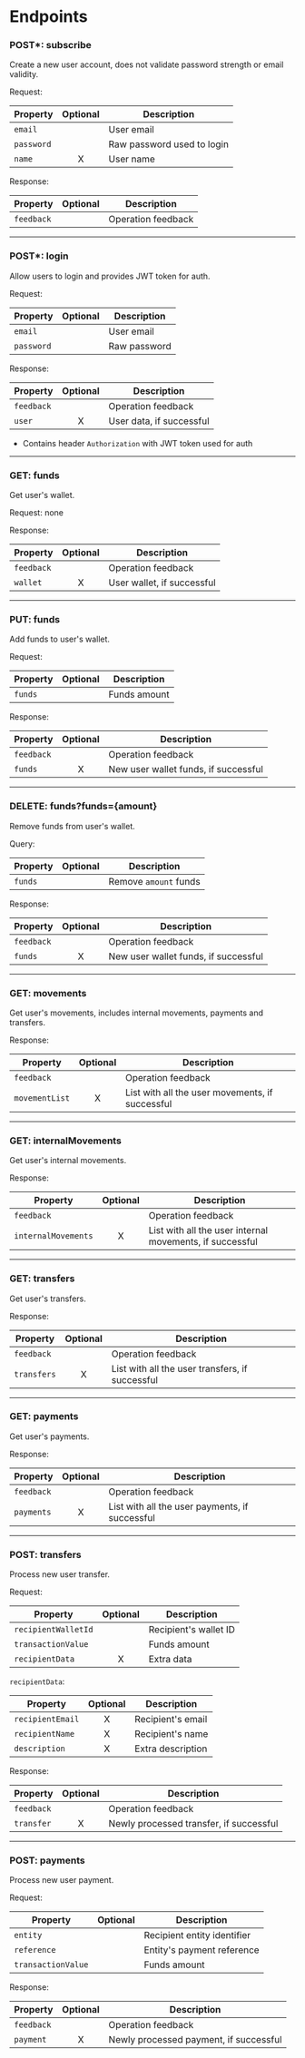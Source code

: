 # Endpoints

### POST*: subscribe

Create a new user account, does not validate password strength or email validity.

Request:

| Property   | Optional           | Description                |
|------------|--------------------|----------------------------|
| `email`    |                    | User email                 |
| `password` |                    | Raw password used to login |
| `name`     | <center>X</center> | User name                  |

Response:

| Property   | Optional | Description        |
|------------|----------|--------------------|
| `feedback` |          | Operation feedback |

------

### POST*: login

Allow users to login and provides JWT token for auth.

Request:

| Property   | Optional | Description  |
|------------|----------|--------------|
| `email`    |          | User email   |
| `password` |          | Raw password |

Response:

| Property   | Optional           | Description              |
|------------|--------------------|--------------------------|
| `feedback` |                    | Operation feedback       |
| `user`     | <center>X</center> | User data, if successful |

- Contains header `Authorization` with JWT token used for auth

------

### GET: funds

Get user's wallet.

Request: none

Response:

| Property   | Optional           | Description                |
|------------|--------------------|----------------------------|
| `feedback` |                    | Operation feedback         |
| `wallet`   | <center>X</center> | User wallet, if successful |

------

### PUT: funds

Add funds to user's wallet.

Request:

| Property | Optional | Description  |
|----------|----------|--------------|
| `funds`  |          | Funds amount |

Response:

| Property   | Optional           | Description                          |
|------------|--------------------|--------------------------------------|
| `feedback` |                    | Operation feedback                   |
| `funds`    | <center>X</center> | New user wallet funds, if successful |

------

### DELETE: funds?funds={amount}

Remove funds from user's wallet.

Query:

| Property | Optional | Description           |
|----------|----------|-----------------------|
| `funds`  |          | Remove `amount` funds |

Response:

| Property   | Optional           | Description                          |
|------------|--------------------|--------------------------------------|
| `feedback` |                    | Operation feedback                   |
| `funds`    | <center>X</center> | New user wallet funds, if successful |

------

### GET: movements

Get user's movements, includes internal movements, payments and transfers.

Response:

| Property       | Optional           | Description                                     |
|----------------|--------------------|-------------------------------------------------|
| `feedback`     |                    | Operation feedback                              |
| `movementList` | <center>X</center> | List with all the user movements, if successful |

------

### GET: internalMovements

Get user's internal movements.

Response:

| Property            | Optional           | Description                                              |
|---------------------|--------------------|----------------------------------------------------------|
| `feedback`          |                    | Operation feedback                                       |
| `internalMovements` | <center>X</center> | List with all the user internal movements, if successful |

------

### GET: transfers

Get user's transfers.

Response:

| Property    | Optional           | Description                                     |
|-------------|--------------------|-------------------------------------------------|
| `feedback`  |                    | Operation feedback                              |
| `transfers` | <center>X</center> | List with all the user transfers, if successful |

------

### GET: payments

Get user's payments.

Response:

| Property   | Optional           | Description                                    |
|------------|--------------------|------------------------------------------------|
| `feedback` |                    | Operation feedback                             |
| `payments` | <center>X</center> | List with all the user payments, if successful |

------

### POST: transfers

Process new user transfer.

Request:

| Property            | Optional           | Description           |
|---------------------|--------------------|-----------------------|
| `recipientWalletId` |                    | Recipient's wallet ID |
| `transactionValue`  |                    | Funds amount          |
| `recipientData`     | <center>X</center> | Extra data            |

`recipientData`:

| Property         | Optional           | Description       |
|------------------|--------------------|-------------------|
| `recipientEmail` | <center>X</center> | Recipient's email |
| `recipientName`  | <center>X</center> | Recipient's name  |
| `description`    | <center>X</center> | Extra description |

Response:

| Property   | Optional           | Description                             |
|------------|--------------------|-----------------------------------------|
| `feedback` |                    | Operation feedback                      |
| `transfer` | <center>X</center> | Newly processed transfer, if successful |

------

### POST: payments

Process new user payment.

Request:

| Property           | Optional | Description                 |
|--------------------|----------|-----------------------------|
| `entity`           |          | Recipient entity identifier |
| `reference`        |          | Entity's payment reference  |
| `transactionValue` |          | Funds amount                |

Response:

| Property   | Optional           | Description                            |
|------------|--------------------|----------------------------------------|
| `feedback` |                    | Operation feedback                     |
| `payment`  | <center>X</center> | Newly processed payment, if successful |
